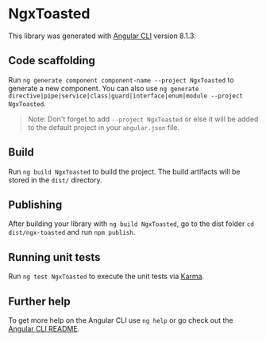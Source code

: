 # NgxToasted

This library was generated with [Angular CLI](https://github.com/angular/angular-cli) version 8.1.3.

## Code scaffolding

Run `ng generate component component-name --project NgxToasted` to generate a new component. You can also use `ng generate directive|pipe|service|class|guard|interface|enum|module --project NgxToasted`.
> Note: Don't forget to add `--project NgxToasted` or else it will be added to the default project in your `angular.json` file. 

## Build

Run `ng build NgxToasted` to build the project. The build artifacts will be stored in the `dist/` directory.

## Publishing

After building your library with `ng build NgxToasted`, go to the dist folder `cd dist/ngx-toasted` and run `npm publish`.

## Running unit tests

Run `ng test NgxToasted` to execute the unit tests via [Karma](https://karma-runner.github.io).

## Further help

To get more help on the Angular CLI use `ng help` or go check out the [Angular CLI README](https://github.com/angular/angular-cli/blob/master/README.md).

